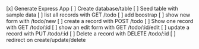[x] Generate Express App
[ ] Create database/table
[ ] Seed table with sample data
[ ] list all records with GET /todo
[ ] add boostrap
[ ] show new form with /todo/new
[ ] create a record with POST /todo
[ ] Show one record with GET /todo/:id
[ ] show an edit form with GET /todo/:id/edit
[ ] update a record with PUT /todo/:id
[ ] Delete a record with DELETE /todo/:id
[ ] redirect on create/update/delete
